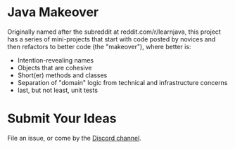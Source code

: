 # Java Makeover

Originally named after the subreddit at reddit.com/r/learnjava,
this project has a series of mini-projects that start
with code posted by novices and then refactors to
better code (the "makeover"), where better is:

* Intention-revealing names
* Objects that are cohesive
* Short(er) methods and classes
* Separation of "domain" logic from technical and infrastructure concerns
* last, but not least, unit tests

# Submit Your Ideas

File an issue, or come by the [Discord channel](https://discord.gg/9XDfBSZ).
